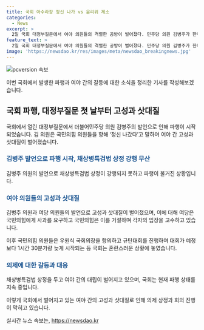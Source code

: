 ```yaml
---
title: 국회 아수라장 정신 나가 vs 윤리위 제소
categories:
  - News
excerpt: >
  2일 국회 대정부질문에서 여야 의원들의 격렬한 공방이 벌어졌다. 민주당 의원 김병주가 한미일 동맹을 비판하자 국민의힘 의원들과 갈등이 고조되었고, 채상병특검법 상정 역시 파행되며 정국이 혼란에 휘말렸다. 국회 파행으로 필리버스터가 예고되는 가운데, 여당과 야당은 사과 문제로 의견을 조율하지 못했고, 국회는 예정보다 1시간 30분 늦은 비상의원총회를 진행하며 혼란이 계속됐다. 민주당과 국민의힘의 공방은 대부분 정부와 여당을 향해 이루어졌으며, 각종 의혹과 논란이 입을 모았다.
feature_text: >
  2일 국회 대정부질문에서 여야 의원들의 격렬한 공방이 벌어졌다. 민주당 의원 김병주가 한미일 동맹을 비판하자 국민의힘 의원들과 갈등이 고조되었고, 채상병특검법 상정 역시 파행되며 정국이 혼란에 휘말렸다. 국회 파행으로 필리버스터가 예고되는 가운데, 여당과 야당은 사과 문제로 의견을 조율하지 못했고, 국회는 예정보다 1시간 30분 늦은 비상의원총회를 진행하며 혼란이 계속됐다. 민주당과 국민의힘의 공방은 대부분 정부와 여당을 향해 이루어졌으며, 각종 의혹과 논란이 입을 모았다.
image: 'https://newsdao.kr/res/images/meta/newsdao_breakingnews.jpg'
---
```


<p><img src="https://newsdao.kr/res/images/meta/newsdao_breakingnews.jpg" alt="pcversion 속보" /></p>

<p>이번 국회에서 발생한 파행과 여야 간의 갈등에 대한 소식을 정리한 기사를 작성해보겠습니다.</p>

<h2 data-ke-size="size26">국회 파행, 대정부질문 첫 날부터 고성과 삿대질</h2>

<p>국회에서 열린 대정부질문에서 더불어민주당 의원 김병주의 발언으로 인해 파행이 시작되었습니다. 김 의원은 국민의힘 의원들을 향해 ‘정신 나갔다’고 말하며 여야 간 고성과 삿대질이 벌어졌습니다.</p>

<h3><b><span style="color: #1a5490;">김병주 발언으로 파행 시작, 채상병특검법 상정 강행 무산</span></b></h3>

<p>김병주 의원의 발언으로 채상병특검법 상정이 강행되지 못하고 파행이 불거진 상황입니다.</p>

<h3><b><span style="color: #1a5490;">여야 의원들의 고성과 삿대질</span></b></h3>

<p>김병주 의원과 여당 의원들의 발언으로 고성과 삿대질이 벌어졌으며, 이에 대해 여당은 국민의힘에게 사과를 요구하고 국민의힘은 이를 거절하며 각자의 입장을 고수하고 있습니다.</p>

<p>이후 국민의힘 의원들은 우원식 국회의장을 항의하고 규탄대회를 진행하며 대회가 예정보다 1시간 30분가량 늦게 시작되는 등 국회는 혼란스러운 상황에 놓였습니다.</p>

<h3><b><span style="color: #1a5490;">의제에 대한 갈등과 대응</span></b></h3>

<p>채상병특검법 상정을 두고 여야 간의 대립이 벌어지고 있으며, 국회는 현재 파행 상태를 지속 중입니다.</p>

<p>이렇게 국회에서 벌어지고 있는 여야 간의 고성과 삿대질로 인해 의제 상정과 회의 진행이 막히고 있습니다.</p>
실시간 뉴스 속보는, <a href="https://newsdao.kr" rel="dofollow">https://newsdao.kr</a>



